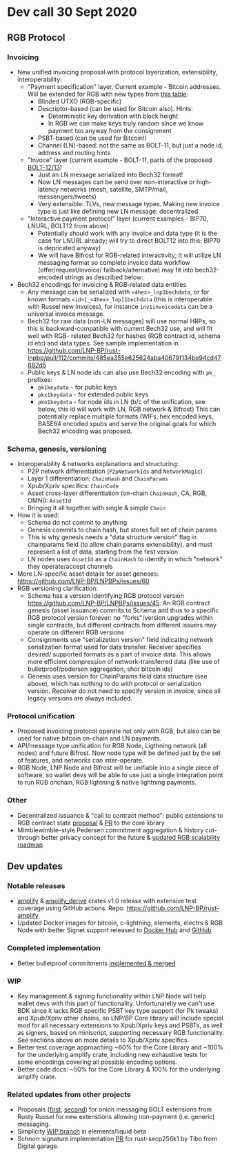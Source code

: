 # Dev call 30 Sept 2020

## RGB Protocol

### Invoicing

- New unified invoicing proposal with protocol layerization, extensibility,
  interoperability:
  * "Payment specification" layer. Current example - Bitcoin addresses.
    Will be extended for RGB with new types from 
    [this table](https://github.com/LNP-BP/devcalls/issues/25#issuecomment-689858806):
    - Blinded UTXO (RGB-specific)
    - Descriptor-based (can be used for Bitcoin also). Hints:
      * Deterministic key derivation with block height
      * In RGB we can make keys truly random since we know payment txo anyway from
        the consignment
    - PSBT-based (can be used for Bitcoin!)
    - Channel (LN)-based: not the same as BOLT-11, but just a node id, address
      and routing hints
  * "Invoce" layer (current example - BOLT-11, parts of the proposed 
    [BOLT-12/13](https://github.com/lightningnetwork/lightning-rfc/pull/798))
    - Just an LN message serialized into Bech32 format!
    - Now LN messages can be send over non-interactive or high-latency networks
      (mesh, satellite, SMTP/mail, messengers/tweets)
    - Very extensible: TLVs, new message types. Making new invoice type is just like
      defining new LN message: decentralized
  * "Interactive payment protocol" layer (current examples - BIP70, LNURL, 
     BOLT12 from above)
    - Potentially should work with any invoice and data type (it is the case for
      LNURL already; will try to direct BOLT12 into this; BIP70 is depricated anyway)
    - We will have Bifrost for RGB-related interactivity; it will utilize LN
      messaging format so complete invoice data workflow (offer/request/invoice/
      failback/alternative) may fit into bech32-encoded strings as described below:
- Bech32 encodings for invoicing & RGB-related data entities
  * Any message can be serialized with `<4hex>_lnp1bechdata`, or for known formats
    `<id>[_<4hex>_lnp]1bechdata` (this is interoperable with Russel new invoices),
    for instance `inv1invoicedata` can be a universal invoice message.
  * Bech32 for raw data (non-LN messages) will use normal HRPs, so this
    is backward-compatible with current Bech32 use, and will fit well with RGB-
    related Bech32 for hashes (RGB contract id, schema id etc) and data types.
    See sample implementation in 
    <https://github.com/LNP-BP/rust-lnpbp/pull/112/commits/485ea355e625624aba40679f134be94cd47882d5>
  * Public keys & LN node ids can also use Bech32 encoding with `pk_` prefixes:
    - `pk1keydata` - for public keys
    - `pkx1keydata` - for extended public keys
    - `pkn1keydata` - for node ids in LN (b/c of the unification, see below, this id
      will work with LN, RGB network & Bifrost)
    This can potentially replace multiple formats (WIFs, hex encoded keys, BASE64 
    encoded xpubs and serve the original goals for which Bech32 encoding was proposed.

### Schema, genesis, versioning

- Interoperability & networks explanations and structuring:
  * P2P network differentiation (`P2pNetworkIds` and `NetworkMagic`)
  * Layer 1 differentiation: `ChainHash` and `ChainParams`
  * Xpub/Xpriv specifics: `ChainCode`
  * Asset cross-layer differentiation (on-chain `ChainHash`, CA, RGB, OMNI): 
    `AssetId`
  * Bringing it all together with single & simple `Chain`
- How it is used:
  * Schema do not commit to anything
  * Genesis commits to chain hash, but stores full set of chain params
  * This is why genesis needs a "data structure version" flag in chainparams
    field (to allow chain params extensibility), and must represent a list
    of data, starting from the first version
  * LN nodes uses `AssetId` as a `ChainHash` to identify in which "network" 
    they operate/accept channels
- More LN-specific asset details for asset geneses: 
  <https://github.com/LNP-BP/LNPBPs/issues/60>
- RGB versioning clarification:
  * Schema has a version identifying RGB protocol version
    <https://github.com/LNP-BP/LNPBPs/issues/45>. An RGB contract genesis
    (asset issuance) commits to Schema and thus to a specific RGB protocol
    version forever: no "forks"/version upgrades within single contracts,
    but different contracts from different issuers may operate on different
    RGB versions
  * Consignments use "serializetion version" field indicating network 
    serialization format used for data transfer. Receiver specifies desired/
    supported formats as a part of invoice data. This allows more efficient
    compression of network-transferred data (like use of bulletproof/pedersen
    aggregation, shor bitcoin ids)
  * Genesis uses version for ChainParams field data structure (see above),
    which has nothing to do with protocol or serialization version. Receiver
    do not need to specify version in invoice, since all legacy versions are
    always included.

### Protocol unification

- Proposed invoicing protocol operate not only with RGB, but also can be
  used for native bitcoin on-chain and LN payments.
- API/message type unification for RGB Node, Ligthning network (all nodes)
  and future Bifrost. Now node type will be defined just by the set of
  features, and networks can inter-operate.
- RGB Node, LNP Node and Bifrost will be unifiable into a single piece of
  software, so wallet devs will be able to use just a single integration
  point to run RGB onchain, RGB lightning & native lightning payments.

### Other

- Decentralized issuance & "call to contract method": 
  public extensions to RGB contract state 
  [proposal](https://github.com/LNP-BP/LNPBPs/issues/52) & 
  [PR](https://github.com/LNP-BP/rust-lnpbp/pull/112) 
  to the core library
- Mimblewimble-style Pedersen commitment aggregation & history cut-through
  better privacy concept for the future & 
  [updated RGB scalability roadmap](https://github.com/LNP-BP/LNPBPs/issues/57)


## Dev updates

### Notable releases

- [amplify](https://docs.rs/amplify/1.0.0/amplify/) & 
  [amplify_derive](https://docs.rs/amplify_derive/1.0.0/amplify_derive/) 
  crates v1.0 release with extensive test coverage using GitHub actions. 
  Repo: https://github.com/LNP-BP/rust-amplify
- Updated Docker images for bitcoin, c-lightning, elements, electrs & RGB Node 
  with better Signet support released to 
  [Docker Hub](https://hub.docker.com/r/lnpbp/) and 
  [GitHub](https://github.com/orgs/LNP-BP/packages?repo_name=docker)
  
### Completed implementation

- Better bulletproof commitments 
  [implemented & merged](https://github.com/LNP-BP/rust-lnpbp/pull/107)

### WIP

- Key management  & signing functionality within LNP Node will help wallet devs
  with this part of functionality. Unfortunatelly we can't use BDK since it lacks 
  RGB specific PSBT key type support (for Pk tweaks) and Xpub/Xpriv other chains, 
  so LNP/BP Core library will include special mod for all necessary extensions to
  Xpub/Xpriv keys and PSBTs, as well as signers, based on miniscript, supporting 
  necessary RGB functionality. See sections above on more details to Xpub/Xpriv 
  specifics.
- Better test coverage approaching ~60% for the Core Library and ~100% for the 
  underlying amplify crate, including new exhaustive tests for some encodings
  covering all possible encoding options.
- Better code docs: ~50% for the Core Library & 100% for the underlying amplify
  crate.

### Related updates from other projects

- Proposals ([first](https://github.com/lightningnetwork/lightning-rfc/pull/755), 
  [second](https://github.com/lightningnetwork/lightning-rfc/pull/759)) for onion 
  messaging BOLT extensions from Rusty Russel for new extenstions allowing 
  non-payment (i.e. generic) messaging.
- Simplicity [WIP branch](https://github.com/ElementsProject/elements/tree/simplicity) 
  in elements/liquid beta
- Schnorr signature implementation 
  [PR](https://github.com/rust-bitcoin/rust-secp256k1/pull/237)
  for rust-secp256k1 by Tibo from Digital garage.
